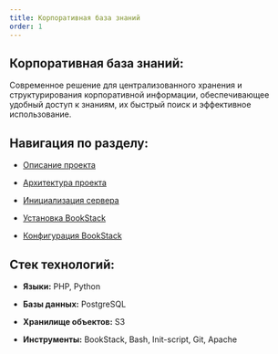 ```yaml
---
title: Корпоративная база знаний
order: 1
---
```


## **Корпоративная база знаний:**

Современное решение для централизованного хранения и структурирования корпоративной информации, обеспечивающее удобный доступ к знаниям, их быстрый поиск и эффективное использование.

## **Навигация по разделу:**

-  [Описание проекта](./about.md)

-  [Архитектура проекта](./arch)

-  [Инициализация сервера](./server)

-  [Установка BookStack](./bookstack)

-  [Конфигурация BookStack](./env-file)

## **Стек технологий:**

-  **Языки:** PHP, Python

-  **Базы данных:** PostgreSQL

-  **Хранилище объектов:** S3

-  **Инструменты:** BookStack, Bash, Init-script, Git, Apache
